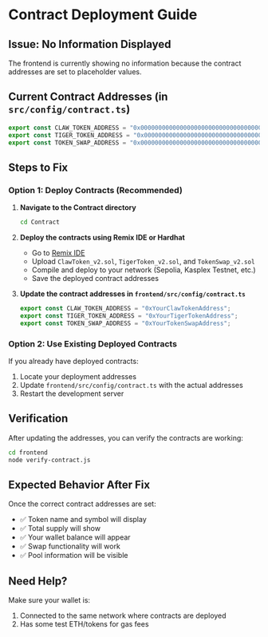 # Contract Deployment Guide

## Issue: No Information Displayed

The frontend is currently showing no information because the contract addresses are set to placeholder values.

## Current Contract Addresses (in `src/config/contract.ts`)

```typescript
export const CLAW_TOKEN_ADDRESS = "0x0000000000000000000000000000000000000000";
export const TIGER_TOKEN_ADDRESS = "0x0000000000000000000000000000000000000000";
export const TOKEN_SWAP_ADDRESS = "0x0000000000000000000000000000000000000000";
```

## Steps to Fix

### Option 1: Deploy Contracts (Recommended)

1. **Navigate to the Contract directory**
   ```bash
   cd Contract
   ```

2. **Deploy the contracts using Remix IDE or Hardhat**
   - Go to [Remix IDE](https://remix.ethereum.org/)
   - Upload `ClawToken_v2.sol`, `TigerToken_v2.sol`, and `TokenSwap_v2.sol`
   - Compile and deploy to your network (Sepolia, Kasplex Testnet, etc.)
   - Save the deployed contract addresses

3. **Update the contract addresses in `frontend/src/config/contract.ts`**
   ```typescript
   export const CLAW_TOKEN_ADDRESS = "0xYourClawTokenAddress";
   export const TIGER_TOKEN_ADDRESS = "0xYourTigerTokenAddress";
   export const TOKEN_SWAP_ADDRESS = "0xYourTokenSwapAddress";
   ```

### Option 2: Use Existing Deployed Contracts

If you already have deployed contracts:

1. Locate your deployment addresses
2. Update `frontend/src/config/contract.ts` with the actual addresses
3. Restart the development server

## Verification

After updating the addresses, you can verify the contracts are working:

```bash
cd frontend
node verify-contract.js
```

## Expected Behavior After Fix

Once the correct contract addresses are set:
- ✅ Token name and symbol will display
- ✅ Total supply will show
- ✅ Your wallet balance will appear
- ✅ Swap functionality will work
- ✅ Pool information will be visible

## Need Help?

Make sure your wallet is:
1. Connected to the same network where contracts are deployed
2. Has some test ETH/tokens for gas fees
